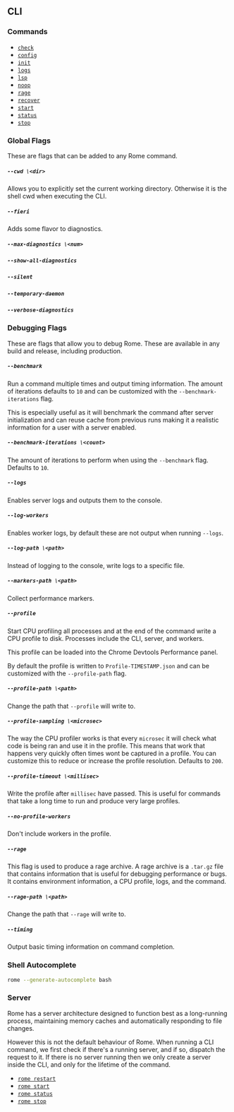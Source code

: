 ## CLI

### Commands

- [`check`](/docs/cli/commands/check)
- [`config`](/docs/cli/commands/config)
- [`init`](/docs/cli/commands/init)
- [`logs`](/docs/cli/commands/logs)
- [`lsp`](/docs/cli/commands/lsp)
- [`noop`](/docs/cli/commands/noop)
- [`rage`](/docs/cli/commands/rage)
- [`recover`](/docs/cli/commands/recover)
- [`start`](/docs/cli/commands/start)
- [`status`](/docs/cli/commands/status)
- [`stop`](/docs/cli/commands/stop)

### Global Flags

These are flags that can be added to any Rome command.

##### `--cwd \<dir>`

Allows you to explicitly set the current working directory. Otherwise it is the shell cwd when executing the CLI.

##### `--fieri`

Adds some flavor to diagnostics.

##### `--max-diagnostics \<num>`

##### `--show-all-diagnostics`

##### `--silent`

##### `--temporary-daemon`

##### `--verbose-diagnostics`

### Debugging Flags

These are flags that allow you to debug Rome. These are available in any build and release, including production.

##### `--benchmark`

Run a command multiple times and output timing information. The amount of iterations defaults to `10` and can be customized with the `--benchmark-iterations` flag.

This is especially useful as it will benchmark the command after server initialization and can reuse cache from previous runs making it a realistic information for a user with a server enabled.

##### `--benchmark-iterations \<count>`

The amount of iterations to perform when using the `--benchmark` flag. Defaults to `10`.

##### `--logs`

Enables server logs and outputs them to the console.

##### `--log-workers`

Enables worker logs, by default these are not output when running `--logs`.

##### `--log-path \<path>`

Instead of logging to the console, write logs to a specific file.

##### `--markers-path \<path>`

Collect performance markers.

##### `--profile`

Start CPU profiling all processes and at the end of the command write a CPU profile to disk. Processes include the CLI, server, and workers.

This profile can be loaded into the Chrome Devtools Performance panel.

By default the profile is written to `Profile-TIMESTAMP.json` and can be customized with the `--profile-path` flag.

##### `--profile-path \<path>`

Change the path that `--profile` will write to.

##### `--profile-sampling \<microsec>`

The way the CPU profiler works is that every `microsec` it will check what code is being ran and use it in the profile. This means that work that happens very quickly often times wont be captured in a profile. You can customize this to reduce or increase the profile resolution. Defaults to `200`.

##### `--profile-timeout \<millisec>`

Write the profile after `millisec` have passed. This is useful for commands that take a long time to run and produce very large profiles.

##### `--no-profile-workers`

Don't include workers in the profile.

##### `--rage`

This flag is used to produce a rage archive. A rage archive is a `.tar.gz` file that contains information that is useful for debugging performance or bugs. It contains environment information, a CPU profile, logs, and the command.

##### `--rage-path \<path>`

Change the path that `--rage` will write to.

##### `--timing`

Output basic timing information on command completion.

### Shell Autocomplete

```bash
rome --generate-autocomplete bash
```


### Server

Rome has a server architecture designed to function best as a long-running process, maintaining memory caches and automatically responding to file changes.

However this is not the default behaviour of Rome. When running a CLI command, we first check if there's a running server, and if so, dispatch the request to it. If there is no server running then we only create a server inside the CLI, and only for the lifetime of the command.

 - [`rome restart`](/docs/cli/commands/restart)
 - [`rome start`](/docs/cli/commands/start)
 - [`rome status`](/docs/cli/commands/status)
 - [`rome stop`](/docs/cli/commands/stop)
